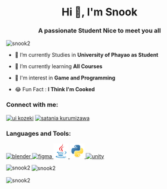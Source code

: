 <h1 align="center">Hi 👋, I'm Snook</h1>
<h3 align="center">A passionate Student Nice to meet you all</h3>

<p align="left"> <img src="https://komarev.com/ghpvc/?username=snook2&label=Profile%20views&color=0e75b6&style=flat" alt="snook2" /> </p>

- 🔭 I’m currently Studies in **University of Phayao as Student**

- 🌱 I’m currently learning **All Courses**

- 👀 I'm interest in **Game and Programming**

- 😂 Fun Fact : **I Think I'm Cooked**

<h3 align="left">Connect with me:</h3>
<p align="left">
<a href="https://www.facebook.com/profile.php?id=100080803952874" target="blank"><img align="center" src="https://raw.githubusercontent.com/rahuldkjain/github-profile-readme-generator/master/src/images/icons/Social/facebook.svg" alt="ui kozeki" height="30" width="40" /></a>
<a href="https://www.youtube.com/@Snook2" target="blank"><img align="center" src="https://raw.githubusercontent.com/rahuldkjain/github-profile-readme-generator/master/src/images/icons/Social/youtube.svg" alt="satania kurumizawa" height="30" width="40" /></a>
</p>

<h3 align="left">Languages and Tools:</h3>
<p align="left"> <a href="https://www.blender.org/" target="_blank" rel="noreferrer"> <img src="https://download.blender.org/branding/community/blender_community_badge_white.svg" alt="blender" width="40" height="40"/> </a> <a href="https://www.figma.com/" target="_blank" rel="noreferrer"> <img src="https://www.vectorlogo.zone/logos/figma/figma-icon.svg" alt="figma" width="40" height="40"/> </a> <a href="https://www.java.com" target="_blank" rel="noreferrer"> <img src="https://raw.githubusercontent.com/devicons/devicon/master/icons/java/java-original.svg" alt="java" width="40" height="40"/> </a> <a href="https://www.python.org" target="_blank" rel="noreferrer"> <img src="https://raw.githubusercontent.com/devicons/devicon/master/icons/python/python-original.svg" alt="python" width="40" height="40"/> </a> <a href="https://unity.com/" target="_blank" rel="noreferrer"> <img src="https://www.vectorlogo.zone/logos/unity3d/unity3d-icon.svg" alt="unity" width="40" height="40"/> </a> </p>

<p><img align="left" src="https://github-readme-stats.vercel.app/api/top-langs?username=snook2&show_icons=true&locale=en&layout=compact" alt="snook2" /></p>

<p>&nbsp;<img align="center" src="https://github-readme-stats.vercel.app/api?username=snook2&show_icons=true&locale=en" alt="snook2" /></p>

<p><img align="center" src="https://github-readme-streak-stats.herokuapp.com/?user=snook2&" alt="snook2" /></p>
